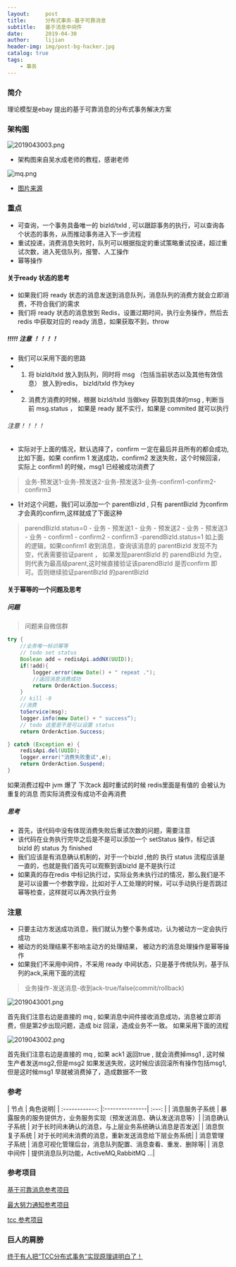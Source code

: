 ```yaml
---
layout:     post
title:      分布式事务-基于可靠消息
subtitle:   基于消息中间件
date:       2019-04-30
author:     lijian
header-img: img/post-bg-hacker.jpg
catalog: true
tags:
    - 事务
---
```


### 简介

理论模型是ebay 提出的基于可靠消息的分布式事务解决方案

### 架构图

![2019043003.png](https://i.loli.net/2019/04/30/5cc7c293aa8d8.png)

* 架构图来自吴水成老师的教程，感谢老师

![mq.png](https://i.loli.net/2019/09/24/M4yxNF7Cf9RLgOA.png)
* [图片来源](https://www.cnblogs.com/jajian/p/10014145.html)

### 重点
* 可查询，一个事务具备唯一的 bizId/txId , 可以跟踪事务的执行，可以查询各个状态的事务，从而推动事务进入下一步流程
* 重试投递，消费消息失败时，队列可以根据指定的重试策略重试投递，超过重试次数，进入死信队列，报警、人工操作
* 幂等操作

#### 关于ready 状态的思考
* 如果我们将 ready 状态的消息发送到消息队列，消息队列的消费方就会立即消费，不符合我们的需求
* 我们将 ready 状态的消息放到 Redis，设置过期时间，执行业务操作，然后去redis 中获取对应的 ready 消息，如果获取不到，throw

##### !!!!! 注意 ！！！！
* 我们可以采用下面的思路
* 1. 将 bizId/txId 放入到队列，同时将 msg （包括当前状态以及其他有效信息） 放入到redis， bizId/txId 作为key
* 2. 消费方消费的时候，根据  bizId/txId 当做key 获取到具体的msg , 判断当前 msg.status ， 如果是 ready 就不实行，如果是 commited 就可以执行

###### 注意！！！！
* 实际对于上面的情况，默认选择了，confirm 一定在最后并且所有的都会成功,比如下面，如果 confirm 1 发送成功，confirm2 发送失败，这个时候回滚，实际上 confirm1 的时候，msg1 已经被成功消费了
> 业务-预发送1-业务-预发送2-业务-预发送3-业务-confirm1-confirm2-confirm3
* 针对这个问题，我们可以添加一个 parentBizId , 只有 parentBizId 为confirm 才会真的confirm,这样就成了下面这种
> parendBizId.status=0 - 业务 - 预发送1 - 业务 - 预发送2 - 业务 - 预发送3 - 业务 - confirm1 - confirm2 - confirm3 -parendBizId.status=1
> 如上面的逻辑，如果confirm1 收到消息，查询该消息的 parentBizId 发现不为空，代表需要验证parent ， 如果发现parentBizId 的 parendBizId 为空，则代表为最高级parent,这时候直接验证该parendBizId 是否confirm 即可。否则继续验证parentBizId 的parentBizId 
#### 关于幂等的一个问题及思考

##### 问题
> 问题来自微信群

```java
try {
    //业务唯一标识幂等
    // todo set status 
    Boolean add = redisApi.addNX(UUID));
    if(!add){
        logger.error(new Date() + " repeat .");
        //返回消息消费成功
        return OrderAction.Success;
    }
    // kill -9 
    //消费
    toService(msg);
    logger.info(new Date() + " success“);
    // todo 这里是不是可以设置 status
    return OrderAction.Success;

} catch (Exception e) {
    redisApi.del(UUID);
    logger.error("消费失败重试",e);
    return OrderAction.Suspend;
}
```
如果消费过程中 jvm 爆了 下次ack 超时重试的时候 redis里面是有值的 会被认为重复的消息 而实际消费没有成功不会再消费
##### 思考
* 首先，该代码中没有体现消费失败后重试次数的问题，需要注意
* 该代码在业务执行完毕之后是不是可以添加一个 setStatus 操作，标记该 bizId 的 status 为 finished 
* 我们应该是有消息确认机制的，对于一个bizId ,他的 执行 status 流程应该是一直的，也就是我们首先可以观察到该bizId 是不是执行过
* 如果真的存在redis 中标记执行过，实际业务未执行过的情况，那么我们是不是可以设置一个参数字段，比如对于人工处理的时候，可以手动执行是否跳过幂等检查，这样就可以再次执行业务



### 注意
* 只要主动方发送成功消息，我们就认为整个事务成功，认为被动方一定会执行成功
* 被动方的处理结果不影响主动方的处理结果， 被动方的消息处理操作是幂等操作
* 如果我们不采用中间件，不采用 ready 中间状态，只是基于传统队列，基于队列的ack,采用下面的流程
> 业务操作-发送消息-收到ack-true/false(commit/rollback)

![2019043001.png](https://i.loli.net/2019/04/30/5cc7b08228ad3.png)

首先我们注意右边是直接的 mq , 如果消息中间件接收消息成功，消息被立即消费，但是第2步出现问题，造成 biz 回滚，造成业务不一致。
如果采用下面的流程

![2019043002.png](https://i.loli.net/2019/04/30/5cc7b0822a7e8.png)

首先我们注意右边是直接的 mq , 如果 ack1 返回true , 就会消费掉msg1 , 这时候生产者发送msg2,但是msg2 如果发送失败，这时候应该回滚所有操作包括msg1,但是这时候msg1 早就被消费掉了，造成数据不一致

### 参考
| 节点	| 角色说明|
| :------------: |:---------------| :---: |
| 消息服务子系统	| 暴露服务的服务提供方，业务服务实现（预发送消息、确认发送消息等）|
|消息确认子系统	| 对于长时间未确认的消息，与上层业务系统确认消息是否发送|
| 消息恢复子系统	| 对于长时间未消费的消息，重新发送消息给下层业务系统|
| 消息管理子系统	| 消息可视化管理后台，消息队列配置、消息查看、重发、删除等|
| 消息中间件 |	提供消息队列功能，ActiveMQ,RabbitMQ ...|

### 参考项目
[基于可靠消息参考项目](https://www.showdoc.cc/rmq?page_id=1796661553395018)

[最大努力通知参考项目](https://www.showdoc.cc/cnben?page_id=2039688505080547)

[tcc 参考项目](https://www.txlcn.org/zh-cn/docs/preface.html)

### 巨人的肩膀

[终于有人把“TCC分布式事务”实现原理讲明白了！](https://www.cnblogs.com/jajian/p/10014145.html)